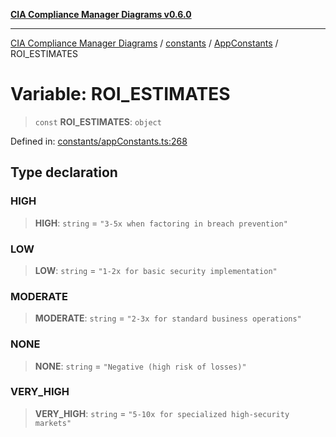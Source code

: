 [**CIA Compliance Manager Diagrams v0.6.0**](../../../../README.md)

***

[CIA Compliance Manager Diagrams](../../../../modules.md) / [constants](../../../README.md) / [AppConstants](../README.md) / ROI\_ESTIMATES

# Variable: ROI\_ESTIMATES

> `const` **ROI\_ESTIMATES**: `object`

Defined in: [constants/appConstants.ts:268](https://github.com/step-security-bot/cia-compliance-manager/blob/8fd9c10973b52d0d78d7f90b0376987bfdcead6f/src/constants/appConstants.ts#L268)

## Type declaration

### HIGH

> **HIGH**: `string` = `"3-5x when factoring in breach prevention"`

### LOW

> **LOW**: `string` = `"1-2x for basic security implementation"`

### MODERATE

> **MODERATE**: `string` = `"2-3x for standard business operations"`

### NONE

> **NONE**: `string` = `"Negative (high risk of losses)"`

### VERY\_HIGH

> **VERY\_HIGH**: `string` = `"5-10x for specialized high-security markets"`
